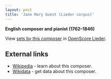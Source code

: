 ```yaml
---
layout: post
title: 'Jane Mary Guest (Lieder corpus)'
---
```


__English composer and pianist (1762–1846)__

View [sets by this composer] in [OpenScore Lieder].

[sets by this composer]: https://musescore.com/openscore-lieder-corpus/sets?order=title&text=Guest,+Jane
[OpenScore Lieder]: https://musescore.com/openscore-lieder-corpus

## External links

- [Wikipedia] - learn about this composer.
- [Wikidata] - get data about this composer.

[Wikipedia]: https://en.wikipedia.org/wiki/Jane_Mary_Guest
[Wikidata]: https://www.wikidata.org/wiki/Q6152538
